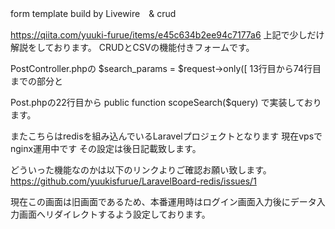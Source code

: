 form template build by Livewire　& crud

https://qiita.com/yuuki-furue/items/e45c634b2ee94c7177a6
上記で少しだけ解説をしております。
CRUDとCSVの機能付きフォームです。

PostController.phpの
$search_params = $request->only([
13行目から74行目までの部分と

Post.phpの22行目から
public function scopeSearch($query) 
で実装しております。

またこちらはredisを組み込んでいるLaravelプロジェクトとなります
現在vpsでnginx運用中です
その設定は後日記載致します。

どういった機能なのかは以下のリンクよりご確認お願い致します。
https://github.com/yuukisfurue/LaravelBoard-redis/issues/1

現在この画面は旧画面であるため、本番運用時はログイン画面入力後にデータ入力画面へリダイレクトするよう設定しております。
